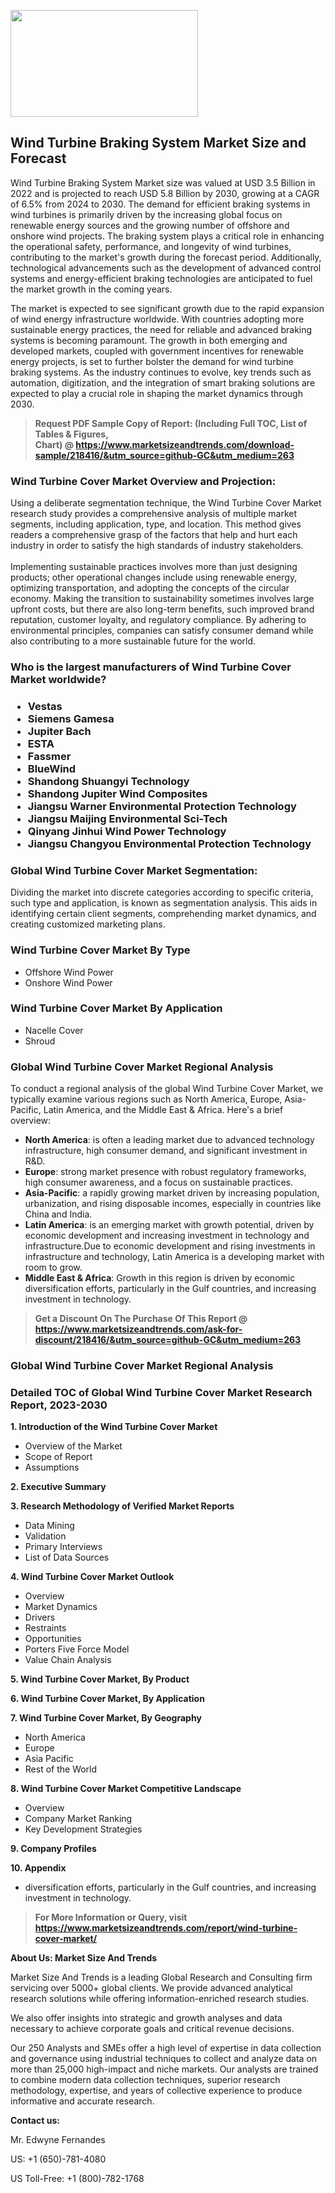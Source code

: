 <p><img class="alignnone size-medium wp-image-20088" src="https://ffe5etoiles.com/wp-content/uploads/2024/12/MST1-300x171.png" alt="" width="300" height="171" /></p><h2>Wind Turbine Braking System Market Size and Forecast</h2><p>Wind Turbine Braking System Market size was valued at USD 3.5 Billion in 2022 and is projected to reach USD 5.8 Billion by 2030, growing at a CAGR of 6.5% from 2024 to 2030. The demand for efficient braking systems in wind turbines is primarily driven by the increasing global focus on renewable energy sources and the growing number of offshore and onshore wind projects. The braking system plays a critical role in enhancing the operational safety, performance, and longevity of wind turbines, contributing to the market's growth during the forecast period. Additionally, technological advancements such as the development of advanced control systems and energy-efficient braking technologies are anticipated to fuel the market growth in the coming years.</p><p>The market is expected to see significant growth due to the rapid expansion of wind energy infrastructure worldwide. With countries adopting more sustainable energy practices, the need for reliable and advanced braking systems is becoming paramount. The growth in both emerging and developed markets, coupled with government incentives for renewable energy projects, is set to further bolster the demand for wind turbine braking systems. As the industry continues to evolve, key trends such as automation, digitization, and the integration of smart braking solutions are expected to play a crucial role in shaping the market dynamics through 2030.</p></p><blockquote id="" class=""><strong>Request PDF Sample Copy of Report: (Including Full TOC, List of Tables &amp; Figures, Chart)&nbsp;@&nbsp;<strong><a href="https://www.marketsizeandtrends.com/download-sample/218416/&utm_source=github-GC&utm_medium=263" target="_blank">https://www.marketsizeandtrends.com/download-sample/218416/&utm_source=github-GC&utm_medium=263</a></strong></strong></blockquote><h3 id="" class="">Wind Turbine Cover Market&nbsp;Overview and Projection:</h3><p id="" class="">Using a deliberate segmentation technique, the Wind Turbine Cover Market research study provides a comprehensive analysis of multiple market segments, including application, type, and location. This method gives readers a comprehensive grasp of the factors that help and hurt each industry in order to satisfy the high standards of industry stakeholders. <br /> <br />Implementing sustainable practices involves more than just designing products; other operational changes include using renewable energy, optimizing transportation, and adopting the concepts of the circular economy. Making the transition to sustainability sometimes involves large upfront costs, but there are also long-term benefits, such improved brand reputation, customer loyalty, and regulatory compliance. By adhering to environmental principles, companies can satisfy consumer demand while also contributing to a more sustainable future for the world.</p><h3 id="" class="">Who is the largest manufacturers of&nbsp;Wind Turbine Cover Market worldwide?</h3><h3 class=""><p><ul><li>Vestas </li><li> Siemens Gamesa </li><li> Jupiter Bach </li><li> ESTA </li><li> Fassmer </li><li> BlueWind </li><li> Shandong Shuangyi Technology </li><li> Shandong Jupiter Wind Composites </li><li> Jiangsu Warner Environmental Protection Technology </li><li> Jiangsu Maijing Environmental Sci-Tech </li><li> Qinyang Jinhui Wind Power Technology </li><li> Jiangsu Changyou Environmental Protection Technology</li></ul></p></h3><h3 id="" class="">Global&nbsp;Wind Turbine Cover Market Segmentation:</h3><p id="" class="">Dividing the market into discrete categories according to specific criteria, such type and application, is known as segmentation analysis. This aids in identifying certain client segments, comprehending market dynamics, and creating customized marketing plans.</p><h3 id="" class="">Wind Turbine Cover Market&nbsp;By Type</h3><p><p><ul><li>Offshore Wind Power</li><li> Onshore Wind Power</p></li></ul></p></p><h3 id="" class="">Wind Turbine Cover Market&nbsp;By Application</h3><p class=""><p><ul><li>Nacelle Cover</li><li> Shroud</li></ul></p></p><h3 id="" class="">Global Wind Turbine Cover Market Regional Analysis</h3><p id="" class="">To conduct a regional analysis of the global Wind Turbine Cover Market, we typically examine various regions such as North America, Europe, Asia-Pacific, Latin America, and the Middle East &amp; Africa. Here's a brief overview:</p><ul><li><strong>North America</strong>: is often a leading market due to advanced technology infrastructure, high consumer demand, and significant investment in R&amp;D.</li><li><strong>Europe</strong>: strong market presence with robust regulatory frameworks, high consumer awareness, and a focus on sustainable practices.</li><li><strong>Asia-Pacific</strong>: a rapidly growing market driven by increasing population, urbanization, and rising disposable incomes, especially in countries like China and India.</li><li><strong>Latin America</strong>: is an emerging market with growth potential, driven by economic development and increasing investment in technology and infrastructure.Due to economic development and rising investments in infrastructure and technology, Latin America is a developing market with room to grow.</li><li><strong>Middle East &amp; Africa</strong>: Growth in this region is driven by economic diversification efforts, particularly in the Gulf countries, and increasing investment in technology.</li></ul><blockquote id="" class=""><strong>Get a Discount On The Purchase Of This Report @ <strong><a href="https://www.marketsizeandtrends.com/ask-for-discount/218416/&utm_source=github-GC&utm_medium=263" target="_blank">https://www.marketsizeandtrends.com/ask-for-discount/218416/&utm_source=github-GC&utm_medium=263</a></strong></strong></blockquote><h3 id="" class="">Global Wind Turbine Cover Market Regional Analysis</h3><h3 id="" class="">Detailed TOC of Global Wind Turbine Cover Market Research Report, 2023-2030</h3><p id="" class=""><strong>1. Introduction of the Wind Turbine Cover Market</strong></p><ul><li>Overview of the Market</li><li>Scope of Report</li><li>Assumptions</li></ul><p id="" class=""><strong>2. Executive Summary</strong></p><p id="" class=""><strong>3. Research Methodology of Verified Market Reports</strong></p><ul><li>Data Mining</li><li>Validation</li><li>Primary Interviews</li><li>List of Data Sources</li></ul><p id="" class=""><strong>4. Wind Turbine Cover Market Outlook</strong></p><ul><li>Overview</li><li>Market Dynamics</li><li>Drivers</li><li>Restraints</li><li>Opportunities</li><li>Porters Five Force Model</li><li>Value Chain Analysis</li></ul><p id="" class=""><strong>5. Wind Turbine Cover Market, By Product</strong></p><p id="" class=""><strong>6. Wind Turbine Cover Market, By Application</strong></p><p id="" class=""><strong>7. Wind Turbine Cover Market, By Geography</strong></p><ul><li>North America</li><li>Europe</li><li>Asia Pacific</li><li>Rest of the World</li></ul><p id="" class=""><strong>8. Wind Turbine Cover Market Competitive Landscape</strong></p><ul><li>Overview</li><li>Company Market Ranking</li><li>Key Development Strategies</li></ul><p id="" class=""><strong>9. Company Profiles</strong></p><p id="" class=""><strong>10. Appendix</strong></p><ul><li>diversification efforts, particularly in the Gulf countries, and increasing investment in technology.</li></ul><blockquote id="" class=""><strong>For More Information or Query, visit <strong><strong><a href="https://www.marketsizeandtrends.com/report/wind-turbine-cover-market/" target="_blank">https://www.marketsizeandtrends.com/report/wind-turbine-cover-market/</a></strong></strong></strong></blockquote><p id="" class=""><strong>About Us: Market Size And Trends</strong></p><p id="" class="">Market Size And Trends is a leading Global Research and Consulting firm servicing over 5000+ global clients. We provide advanced analytical research solutions while offering information-enriched research studies.</p><p id="" class="">We also offer insights into strategic and growth analyses and data necessary to achieve corporate goals and critical revenue decisions.</p><p id="" class="">Our 250 Analysts and SMEs offer a high level of expertise in data collection and governance using industrial techniques to collect and analyze data on more than 25,000 high-impact and niche markets. Our analysts are trained to combine modern data collection techniques, superior research methodology, expertise, and years of collective experience to produce informative and accurate research.</p><p id="" class=""><strong>Contact us:</strong></p><p id="" class="">Mr. Edwyne Fernandes</p><p id="" class="">US: +1 (650)-781-4080</p><p id="" class="">US Toll-Free: +1 (800)-782-1768</p>
